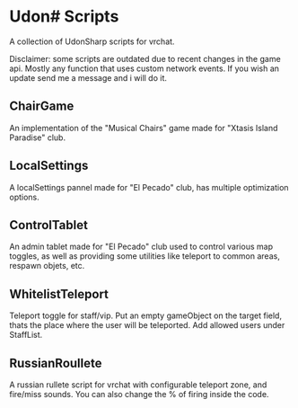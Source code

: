 # Udon# Scripts

A collection of UdonSharp scripts for vrchat.

Disclaimer: some scripts are outdated due to recent changes in the game api. Mostly any function that uses custom network events. If you wish an update send me a message and i will do it.

## ChairGame

An implementation of the "Musical Chairs" game made for "Xtasis Island Paradise" club.

## LocalSettings

A localSettings pannel made for "El Pecado" club, has multiple optimization options.

## ControlTablet

An admin tablet made for "El Pecado" club used to control various map toggles, as well as providing some utilities like teleport to common areas, respawn objets, etc.

## WhitelistTeleport
Teleport toggle for staff/vip. Put an empty gameObject on the target field, thats the place where the user will be teleported. Add allowed users under StaffList.

## RussianRoullete
A russian rullete script for vrchat with configurable teleport zone, and fire/miss sounds. You can also change the % of firing inside the code.
